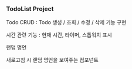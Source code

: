 ### TodoList Project

Todo CRUD : Todo 생성 / 조회 / 수정 / 삭제 기능 구현

시간 관련 기능 : 현재 시간, 타이머, 스톱워치 표시

랜덤 명언

새로고침 시 랜덤 명언을 보여주는 컴포넌트